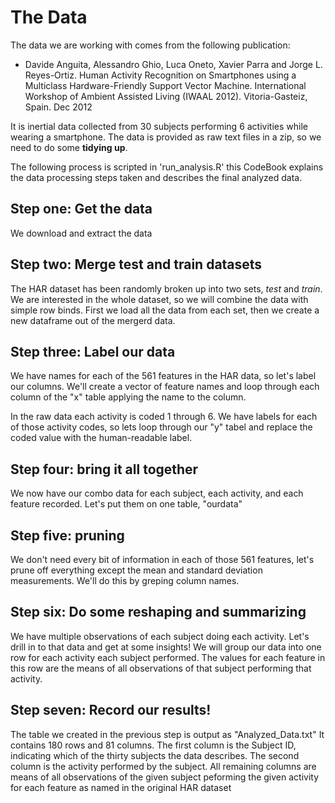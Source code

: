 # The Data
The data we are working with comes from the following publication:

* Davide Anguita, Alessandro Ghio, Luca Oneto, Xavier Parra and Jorge L. Reyes-Ortiz. Human Activity     Recognition on Smartphones using a Multiclass Hardware-Friendly Support Vector Machine. International Workshop of Ambient Assisted Living (IWAAL 2012). Vitoria-Gasteiz, Spain. Dec 2012

It is inertial data collected from 30 subjects performing 6 activities while wearing a smartphone.
The data is provided as raw text files in a zip, so we need to do some **tidying up**.

The following process is scripted in 'run_analysis.R' this CodeBook explains the data processing steps taken and describes the final analyzed data.

## Step one: Get the data
We download and extract the data

## Step two: Merge test and train datasets
The HAR dataset has been randomly broken up into two sets, *test* and *train*.
We are interested in the whole dataset, so we will combine the data with simple row binds.
First we load all the data from each set, then we create a new dataframe out of the mergerd data.

## Step three: Label our data
We have names for each of the 561 features in the HAR data, so let's
label our columns. We'll create a vector of feature names
and loop through each column of the "x" table applying the name to the column.

In the raw data each activity is coded 1 through 6. We have labels for each
of those activity codes, so lets loop through our "y" tabel and replace the
coded value with the human-readable label.

## Step four: bring it all together
We now have our combo data for each subject, each activity, and each feature recorded.
Let's put them on one table, "ourdata"

## Step five: pruning
We don't need every bit of information in each of those 561 features, 
let's prune off everything except the mean and standard deviation measurements.
We'll do this by greping column names.

## Step six: Do some reshaping and summarizing
We have multiple observations of each subject doing each activity. Let's drill
in to that data and get at some insights! We will group our data into one
row for each activity each subject performed. The values for each feature in
this row are the means of all observations of that subject performing that activity.

## Step seven: Record our results!
The table we created in the previous step is output as "Analyzed_Data.txt"
It contains 180 rows and 81 columns. The first column is the Subject ID, indicating
which of the thirty subjects the data describes. The second column is the activity
performed by the subject. All remaining columns are means of all observations of the given subject peforming the given activity for each feature as named in the original HAR dataset
